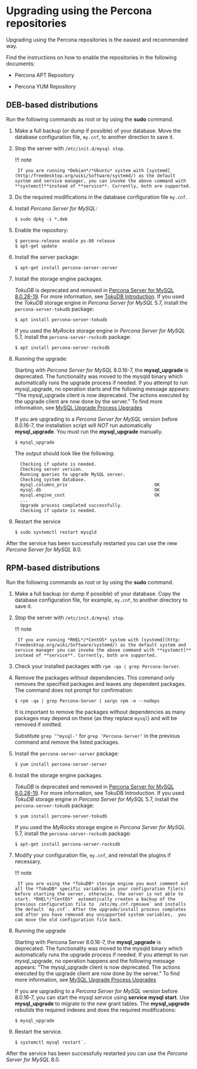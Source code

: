 # Upgrading using the Percona repositories

Upgrading using the Percona repositories is the easiest and recommended way.

Find the instructions on how to enable the repositories in the following documents:


* Percona APT Repository


* Percona YUM Repository

## DEB-based distributions

Run the following commands as root or by using the **sudo** command.


1. Make a full backup (or dump if possible) of your database. Move the database configuration file, `my.cnf`, to another direction to save it.


2. Stop the server with `/etc/init.d/mysql stop`.

    !!! note

        If you are running *Debian*/*Ubuntu* system with [systemd](http:/freedesktop.org/wiki/Software/systemd/) as the default system and service manager, you can invoke the above command with **systemctl**instead of **service**. Currently, both are supported.


3. Do the required modifications in the database configuration file `my.cnf`.


4. Install *Percona Server for MySQL*:

    ```shell
    $ sudo dpkg -i *.deb
    ```

5. Enable the repository:

    ```shell
    $ percona-release enable ps-80 release
    $ apt-get update
    ```

6. Install the server package:

    ```shell
    $ apt-get install percona-server-server
    ```

7. Install the storage engine packages.

    *TokuDB* is deprecated and removed in [Percona Server for MySQL 8.0.28-19](release-notes/Percona-Server-8.0.28-19.md#id3). For more information, see [TokuDB Introduction](tokudb/tokudb_intro.md). If you used the *TokuDB* storage engine in *Percona Server for MySQL* 5.7, install the `percona-server-tokudb` package:

    ```shell
    $ apt install percona-server-tokudb
    ```

    If you used the *MyRocks* storage engine in *Percona Server for MySQL* 5.7, install the `percona-server-rocksdb` package:

    ```shell
    $ apt install percona-server-rocksdb
    ```

8. Running the upgrade:

    Starting with *Percona Server for MySQL* 8.0.16-7, the **mysql_upgrade** is deprecated. The functionality was moved to the mysqld binary which automatically runs the upgrade process if needed. If you attempt to run mysql_upgrade, no operation starts and the following message appears: “The mysql_upgrade client is now deprecated. The actions executed by the upgrade client are now done by the server.” To find more information, see [MySQL Upgrade Process Upgrades](https://dev.mysql.com/doc/refman/8.0/en/upgrading-what-is-upgraded.html)

    If you are upgrading to a *Percona Server for MySQL* version before 8.0.16-7, the installation script will *NOT* run automatically **mysql_upgrade**. You must run the **mysql_upgrade** manually.

    ```shell
    $ mysql_upgrade
    ```

    The output should look like the following:

    ```text
      Checking if update is needed.
      Checking server version.
      Running queries to upgrade MySQL server.
      Checking system database.
      mysql.columns_priv                                 OK
      mysql.db                                           OK
      mysql.engine_cost                                  OK
      ...
      Upgrade process completed successfully.
      Checking if update is needed.
    ```

9. Restart the service 

    ```shell
    $ sudo systemctl restart mysqld
    ```
After the service has been successfully restarted you can use the new *Percona Server for MySQL* 8.0.

## RPM-based distributions

Run the following commands as root or by using the **sudo** command.


1. Make a full backup (or dump if possible) of your database. Copy the database configuration file, for example, `my.cnf`, to another directory to save it.


2. Stop the server with `/etc/init.d/mysql stop`.

	!!! note

        If you are running *RHEL*/*CentOS* system with [systemd](http: freedesktop.org/wiki/Software/systemd/) as the default system and service manager you can invoke the above command with **systemctl** instead of **service**. Currently, both are supported.


3. Check your installed packages with `rpm -qa | grep Percona-Server`.


4. Remove the packages without dependencies. This command only removes the specified packages and leaves any dependent packages. The command does not prompt for confirmation:

	```shell
	$ rpm -qa | grep Percona-Server | xargs rpm -e --nodeps
	```

	It is important to remove the packages without dependencies as many packages may depend on these (as they replace `mysql`) and will be removed if omitted.
	
	Substitute `grep ‘^mysql-‘` for `grep ‘Percona-Server’` in the previous command and remove the listed packages.


5. Install the `percona-server-server` package:

	```shell
	$ yum install percona-server-server
	```

6. Install the storage engine packages.

	*TokuDB* is deprecated and removed in [Percona Server for MySQL 8.0.28-19](release-notes/Percona-Server-8.0.28-19.md#id3). For more information, see TokuDB Introduction. If you used *TokuDB* storage engine in *Percona Server for MySQL* 5.7, install the `percona-server-tokudb` package:

	```shell
	$ yum install percona-server-tokudb
	```

	If you used the *MyRocks* storage engine in *Percona Server for MySQL* 5.7, install the `percona-server-rocksdb` package:

	```shell
	$ apt-get install percona-server-rocksdb
	```

7. Modify your configuration file, `my.cnf`, and reinstall the plugins if necessary.

	!!! note
	
	    If you are using the *TokuDB* storage engine you must comment out all the *TokuDB* specific variables in your configuration file(s) before starting the server, otherwise, the server is not able to start. *RHEL*/*CentOS*  automatically creates a backup of the previous configuration file to `/etc/my.cnf.rpmsave` and installs the default `my.cnf`. After the upgrade/install process completes and after you have removed any unsupported system variables,  you can move the old configuration file back.


8. Running the upgrade
	
	Starting with Percona Server 8.0.16-7, the **mysql_upgrade** is deprecated. The functionality was moved to the mysqld binary which automatically runs the upgrade process if needed. If you attempt to run mysql_upgrade, no operation happens and the following message appears: “The mysql_upgrade client is now deprecated. The actions executed by the upgrade client are now done by the server.” To find more information, see [MySQL Upgrade Process Upgrades](https://dev.mysql.com/doc/refman/8.0/en/upgrading-what-is-upgraded.html)
	
	If you are upgrading to a *Percona Server for MySQL* version before 8.0.16-7, you can start the mysql service using **service mysql start**. Use **mysql_upgrade** to migrate to the new grant tables. The **mysql_upgrade** rebuilds the required indexes and does the required modifications:
	
	```shell
	$ mysql_upgrade
	```

9. Restart the service.
	
	```shell
	$ systemctl mysql restart`.
	```
	
After the service has been successfully restarted you can use the *Percona Server for MySQL* 8.0.
